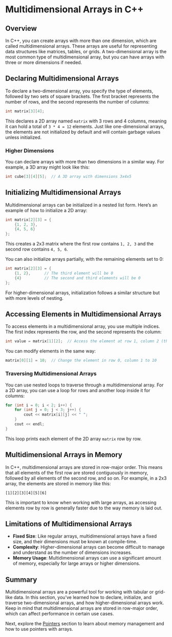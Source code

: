 # Multidimensional Arrays in C++

## Overview

In C++, you can create arrays with more than one dimension, which are called multidimensional arrays. These arrays are useful for representing data structures like matrices, tables, or grids. A two-dimensional array is the most common type of multidimensional array, but you can have arrays with three or more dimensions if needed.

## Declaring Multidimensional Arrays

To declare a two-dimensional array, you specify the type of elements, followed by two sets of square brackets. The first bracket represents the number of rows, and the second represents the number of columns:

```cpp
int matrix[3][4];
```

This declares a 2D array named `matrix` with 3 rows and 4 columns, meaning it can hold a total of `3 * 4 = 12` elements. Just like one-dimensional arrays, the elements are not initialized by default and will contain garbage values unless initialized.

### Higher Dimensions

You can declare arrays with more than two dimensions in a similar way. For example, a 3D array might look like this:

```cpp
int cube[3][4][5];  // A 3D array with dimensions 3x4x5
```

## Initializing Multidimensional Arrays

Multidimensional arrays can be initialized in a nested list form. Here’s an example of how to initialize a 2D array:

```cpp
int matrix[2][3] = {
    {1, 2, 3},
    {4, 5, 6}
};
```

This creates a 2x3 matrix where the first row contains `1, 2, 3` and the second row contains `4, 5, 6`.

You can also initialize arrays partially, with the remaining elements set to 0:

```cpp
int matrix[2][3] = {
    {1, 2},      // The third element will be 0
    {4}          // The second and third elements will be 0
};
```

For higher-dimensional arrays, initialization follows a similar structure but with more levels of nesting.

## Accessing Elements in Multidimensional Arrays

To access elements in a multidimensional array, you use multiple indices. The first index represents the row, and the second represents the column:

```cpp
int value = matrix[1][2];  // Access the element at row 1, column 2 (third element in the second row)
```

You can modify elements in the same way:

```cpp
matrix[0][1] = 10;  // Change the element in row 0, column 1 to 10
```

### Traversing Multidimensional Arrays

You can use nested loops to traverse through a multidimensional array. For a 2D array, you can use a loop for rows and another loop inside it for columns:

```cpp
for (int i = 0; i < 2; i++) {
    for (int j = 0; j < 3; j++) {
        cout << matrix[i][j] << " ";
    }
    cout << endl;
}
```

This loop prints each element of the 2D array `matrix` row by row.

## Multidimensional Arrays in Memory

In C++, multidimensional arrays are stored in row-major order. This means that all elements of the first row are stored contiguously in memory, followed by all elements of the second row, and so on. For example, in a 2x3 array, the elements are stored in memory like this:

```
[1][2][3][4][5][6]
```

This is important to know when working with large arrays, as accessing elements row by row is generally faster due to the way memory is laid out.

## Limitations of Multidimensional Arrays

- **Fixed Size**: Like regular arrays, multidimensional arrays have a fixed size, and their dimensions must be known at compile-time.
- **Complexity**: Higher-dimensional arrays can become difficult to manage and understand as the number of dimensions increases.
- **Memory Usage**: Multidimensional arrays can use a significant amount of memory, especially for large arrays or higher dimensions.

## Summary

Multidimensional arrays are a powerful tool for working with tabular or grid-like data. In this section, you’ve learned how to declare, initialize, and traverse two-dimensional arrays, and how higher-dimensional arrays work. Keep in mind that multidimensional arrays are stored in row-major order, which can affect performance in certain use cases.

Next, explore the [Pointers](../07_Pointers/README.md) section to learn about memory management and how to use pointers with arrays.
